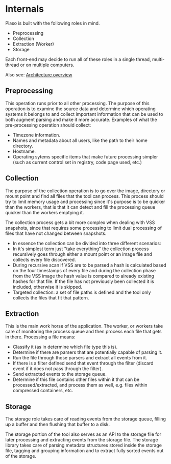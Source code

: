 # Internals

Plaso is built with the following roles in mind.

* Preprocessing
* Collection
* Extraction (Worker)
* Storage

Each front-end may decide to run all of these roles in a single thread,
 multi-thread or on multiple computers.

Also see: [Architecture overview](https://docs.google.com/drawings/d/1WzB3rz50Kf89HtGQ0y28ozPCfTvMo_GVTCMpgAOziy8/preview)

## Preprocessing

This operation runs prior to all other processing. The purpose of this operation
is to examine the source data and determine which operating systems it belongs
to and collect important information that can be used to both augment parsing
and make it more accurate. Examples of what the pre-processing operation should
collect:

* Timezone information.
* Names and metadata about all users, like the path to their home directory.
* Hostname.
* Operating sytems specific items that make future processing simpler
(such as current control set in registry, code page used, etc.)

## Collection

The purpose of the collection operation is to go over the image, directory or
mount point and find all files that the tool can process. This process should
try to limit memory usage and processing since it's purpose is to be quicker
than the workers, that is that it can detect and fill the processing queue
quicker than the workers emptying it.

The collection process gets a bit more complex when dealing with VSS snapshots,
 since that requires some processing to limit dual processing of files that
 have not changed between snapshots.

* In essence the collection can be divided into three different scenarios:
* In it's simplest term just "take everything" the collection process
recursively goes through either a mount point or an image file and collects
every file discovered.
* During recursive scan if VSS are to be parsed a hash is calculated based on
the four timestamps of every file and during the collection phase from the VSS
image the hash value is compared to already existing hashes for that file. If
the file has not previously been collected it is included, otherwise it is
skipped.
* Targeted collection: a set of file paths is defined and the tool only collects
 the files that fit that pattern.

## Extraction

This is the main work horse of the application. The worker, or workers take
care of monitoring the process queue and then process each file that gets in
there. Processing a file means:

* Classify it (as in determine which file type this is).
* Determine if there are parsers that are potentially capable of parsing it.
* Run the file through those parsers and extract all events from it.
* If there is a filter defined send that event through the filter (discard event
 if it does not pass through the filter).
* Send extracted events to the storage queue.
* Determine if this file contains other files within it that can be
processed/extracted, and process them as well, e.g. files within compressed
containers, etc.

## Storage

The storage role takes care of reading events from the storage queue, filling up
 a buffer and then flushing that buffer to a disk.

The storage portion of the tool also serves as an API to the storage file for
later processing and extracting events from the storage file. The storage
library takes care of parsing metadata structures stored inside the storage
file, tagging and grouping information and to extract fully sorted events out
of the storage.
